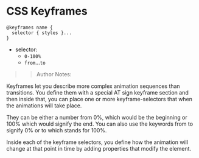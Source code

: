 # CSS Keyframes

```
@keyframes name {
  selector { styles }...
}
```

- selector:
  - `0-100%`
  - `from`...`to`

> > Author Notes:

Keyframes let you describe more complex animation sequences than transitions. You define them with a special AT sign keyframe section and then inside that, you can place one or more keyframe-selectors that when the animations will take place.

They can be either a number from 0%, which would be the beginning or 100% which would signify the end. You can also use the keywords from to signify 0% or to which stands for 100%.

Inside each of the keyframe selectors, you define how the animation will change at that point in time by adding properties that modify the element.
